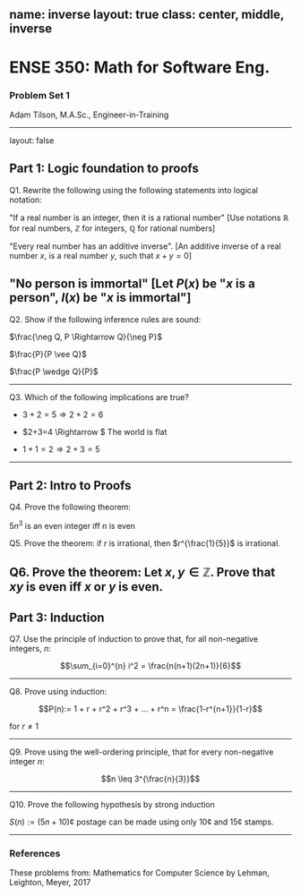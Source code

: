 name: inverse
layout: true
class: center, middle, inverse
---
# ENSE 350: Math for Software Eng.

### Problem Set 1

Adam Tilson, M.A.Sc., Engineer-in-Training

---
layout: false
## Part 1: Logic foundation to proofs

Q1. Rewrite the following using the following statements into logical notation:

"If a real number is an integer, then it is a rational number"
[Use notations $\mathbb{R}$ for real numbers, $\mathbb{Z}$ for integers, $\mathbb{Q}$ for rational numbers]

"Every real number has an additive inverse".
[An additive inverse of a real number $x$, is a real number $y$, such that $x + y = 0$]

"No person is immortal"
[Let $P(x)$ be "$x$ is a person", $I(x)$ be "$x$ is immortal"]
---
Q2. Show if the following inference rules are sound:

$\frac{\neg Q, P \Rightarrow Q}{\neg P}$

$\frac{P}{P \vee Q}$

$\frac{P \wedge Q}{P}$

---
Q3. Which of the following implications are true?

- $3+2=5 \Rightarrow 2+2=6$

- $2+3=4 \Rightarrow $ The world is flat

- $1+1=2 \Rightarrow 2+3=5$

---
## Part 2: Intro to Proofs

Q4. Prove the following theorem:

$5n^3$ is an even integer iff $n$ is even

Q5. Prove the theorem:
if $r$ is irrational, then $r^{\frac{1}{5}}$ is irrational.

Q6. Prove the theorem:
Let $x, y \in \mathbb{Z}$. Prove that $xy$ is even iff $x$ or $y$ is even.
---

## Part 3: Induction
Q7. Use the principle of induction to prove that, for all non-negative integers, $n$:

$$\sum_{i=0}^{n} i^2 = \frac{n(n+1)(2n+1)}{6}$$

---
Q8. Prove using induction:

$$P(n):= 1 + r + r^2 + r^3 + ... + r^n = \frac{1-r^{n+1}}{1-r}$$

for $r \neq 1$


---
Q9. Prove using the well-ordering principle, that for every non-negative integer $n$:

$$n \leq 3^{\frac{n}{3}}$$

---
Q10. Prove the following hypothesis by strong induction

$S(n) := (5n + 10)$¢ postage can be made using only 10¢ and 15¢ stamps.

---

### References

These problems from:
Mathematics for Computer Science by Lehman, Leighton, Meyer, 2017
